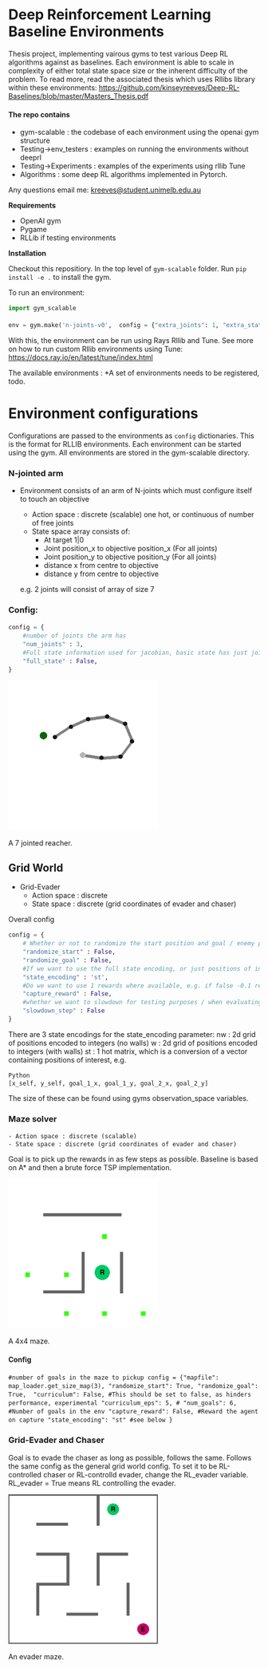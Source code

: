 # Deep Reinforcement Learning Baseline Environments

Thesis project, implementing vairous gyms to test various Deep RL algorithms against as baselines.
Each environment is able to scale in complexity of either total state space size or the inherent difficulty of the problem.
To read more, read the associated thesis which uses Rllibs library within these environments:
https://github.com/kinseyreeves/Deep-RL-Baselines/blob/master/Masters_Thesis.pdf

#### The repo contains
- gym-scalable : the codebase of each environment using the openai gym structure
- Testing->env_testers : examples on running the environments without deeprl
- Testing->Experiments : examples of the experiments using rllib Tune
- Algorithms : some deep RL algorithms implemented in Pytorch.

Any questions email me:
kreeves@student.unimelb.edu.au

**Requirements**
- OpenAI gym
- Pygame
- RLLib if testing environments

**Installation** 

Checkout this repositiory.
In the top level of `gym-scalable` folder. 
Run `pip install -e .` to install the gym.

To run an environment:
```Python
import gym_scalable

env = gym.make('n-joints-v0',  config = {"extra_joints": 1, "extra_state": False})
```
With this, the environment can be run using Rays Rllib and Tune. See more on how to run custom Rllib environments using Tune:
https://docs.ray.io/en/latest/tune/index.html

The available environments : 
*A set of environments needs to be registered, todo.

# Environment configurations

Configurations are passed to the environments as `config` dictionaries. This is the format for RLLIB environments.
Each environment can be started using the gym. All environments are stored in the gym-scalable directory.
### N-jointed arm
- Environment consists of an arm of N-joints which must configure itself    to touch an objective

    - Action space : discrete (scalable) one hot, or continuous of number of free joints
    - State space array consists of:
        - At target 1|0
        - Joint position_x to objective position_x  (For all joints)
        - Joint position_y to objective position_y (For all joints)
        - distance x from centre to objective
        - distance y from centre to objective
        
    e.g. 2 joints will consist of array of size 7
### Config:
```python
config = {
    #number of joints the arm has
    "num_joints" : 3,
    #Full state information used for jacobian, basic state has just joint (x,y) positions
    "full_state" : False,
}

```
<p>
    <img src="images/7joints.png" width="300" height="300" />
</p>
A 7 jointed reacher.

    
 ## Grid World
 - Grid-Evader
    - Action space : discrete
    - State space : discrete (grid coordinates of evader and chaser)
    
Overall config

```python
config = {
    # Whether or not to randomize the start position and goal / enemy positions
    "randomize_start" : False,
    "randomize_goal" : False,
    #If we want to use the full state encoding, or just positions of interest
    "state_encoding" : 'st',
    #Do we want to use 1 rewards where available, e.g. if false -0.1 rewards used, as outlined in Sutton 2018
    "capture_reward" : False,
    #whether we want to slowdown for testing purposes / when evaluating
    "slowdown_step" : False
}

```
There are 3 state encodings for the state_encoding parameter:
nw : 2d grid of positions encoded to integers (no walls)
w : 2d grid of positions encoded to integers (with walls)
st : 1 hot matrix, which is a conversion of a vector containing positions of interest, e.g. 

```
Python
[x_self, y_self, goal_1_x, goal_1_y, goal_2_x, goal_2_y]
```
The size of these can be found using gyms observation_space variables.

### Maze solver
    - Action space : discrete (scalable)
    - State space : discrete (grid coordinates of evader and chaser)
 
Goal is to pick up the rewards in as few steps as possible. Baseline is based on A* and then a brute force TSP implementation. 

<p>
    <img src="images/4x4_maze.png" width="300" height="300" />
    
</p>
A 4x4 maze. 




#### Config
`
#number of goals in the maze to pickup
config = {"mapfile": map_loader.get_size_map(3),
          "randomize_start": True,
          "randomize_goal": True, 
          "curriculum": False, #This should be set to false, as hinders performance, experimental
          "curriculum_eps": 5, #
          "num_goals": 6, #Number of goals in the env
          "capture_reward": False, #Reward the agent on capture
          "state_encoding": "st" #see below
          }
`

### Grid-Evader and Chaser
 
Goal is to evade the chaser as long as possible, follows the same. Follows the same config as the general grid world config.
To set it to be RL-controlled chaser or RL-controlld evader, change the RL_evader variable. RL_evader = True means RL controlling the evader.

<p>
    <img src="images/evader_chaser.png" width="300" height="300" />
    
</p>
An evader maze. 


